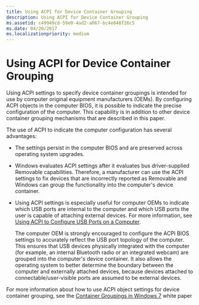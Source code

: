 ```yaml
---
title: Using ACPI for Device Container Grouping
description: Using ACPI for Device Container Grouping
ms.assetid: c49949cd-59e0-4ad2-a067-bc4e048f26c5
ms.date: 04/20/2017
ms.localizationpriority: medium
---
```


# Using ACPI for Device Container Grouping


Using ACPI settings to specify device container groupings is intended for use by computer original equipment manufacturers (OEMs). By configuring ACPI objects in the computer BIOS, it is possible to indicate the precise configuration of the computer. This capability is in addition to other device container grouping mechanisms that are described in this paper.

The use of ACPI to indicate the computer configuration has several advantages:

-   The settings persist in the computer BIOS and are preserved across operating system upgrades.

-   Windows evaluates ACPI settings after it evaluates bus driver-supplied Removable capabilities. Therefore, a manufacturer can use the ACPI settings to fix devices that are incorrectly reported as Removable and Windows can group the functionality into the computer's device container.

-   Using ACPI settings is especially useful for computer OEMs to indicate which USB ports are internal to the computer and which USB ports the user is capable of attaching external devices. For more information, see [Using ACPI to Configure USB Ports on a Computer](using-acpi-to-configure-usb-ports-on-a-computer.md).

    The computer OEM is strongly encouraged to configure the ACPI BIOS settings to accurately reflect the USB port topology of the computer. This ensures that USB devices physically integrated with the computer (for example, an internal Bluetooth radio or an integrated webcam) are grouped into the computer's device container. It also allows the operating system to better determine the boundary between the computer and externally attached devices, because devices attached to connectable/user-visible ports are assumed to be external devices.

For more information about how to use ACPI object settings for device container grouping, see the [Container Groupings in Windows 7](https://go.microsoft.com/fwlink/p/?linkid=158386) white paper

 

 





